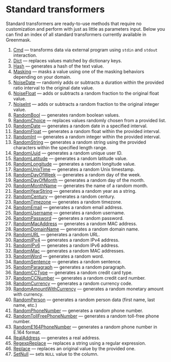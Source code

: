 # Standard transformers

Standard transformers are ready-to-use methods that require no customization and perform with just as little as parameters input. Below you can find an index of all standard transformers currently available in Greenmask.

1. [Cmd](cmd.md) — transforms data via external program using `stdin` and `stdout` interaction.
1. [Dict](dict.md) — replaces values matched by dictionary keys.
1. [Hash](dict.md) — generates a hash of the text value.
1. [Masking](masking.md) — masks a value using one of the masking behaviors depending on your domain.
1. [NoiseDate](noise_date.md) — randomly adds or subtracts a duration within the provided ratio interval to the original date value.
1. [NoiseFloat](noise_float.md) — adds or subtracts a random fraction to the original float value.
1. [NoiseInt](noise_int.md) — adds or subtracts a random fraction to the original integer value.
1. [RandomBool](random_bool.md) — generates random boolean values.
1. [RandomChoice](random_choice.md) — replaces values randomly chosen from a provided list.
1. [RandomDate](random_date.md) — generates a random date in a specified interval.
1. [RandomFloat](random_float.md) — generates a random float within the provided interval.
1. [RandomInt](random_int.md) — generates a random integer within the provided interval.
1. [RandomString](random_string.md) — generates a random string using the provided characters within the specified length range.
1. [RandomUuid](random_uuid.md) — generates a random unique user ID.
1. [RandomLatitude](random_latitude.md) — generates a random latitude value.
1. [RandomLongitude](random_longitude.md) — generates a random longitude value.
1. [RandomUnixTime](random_unix_time.md) — generates a random Unix timestamp.
1. [RandomDayOfWeek](random_day_of_week.md) — generates a random day of the week.
1. [RandomDayOfMonth](random_day_of_month.md) — generates a random day of the month.
1. [RandomMonthName](random_month_name.md) — generates the name of a random month.
1. [RandomYearString](random_year_string.md) — generates a random year as a string.
1. [RandomCentury](random_century.md) — generates a random century.
1. [RandomTimezone](random_timezone.md) — generates a random timezone.
1. [RandomEmail](random_email.md) — generates a random email address.
1. [RandomUsername](random_username.md) — generates a random username.
1. [RandomPassword](random_password.md) — generates a random password.
1. [RandomMacAddress](random_mac_address.md) — generates a random MAC address.
1. [RandomDomainName](random_domain_name.md) — generates a random domain name.
1. [RandomURL](random_url.md) — generates a random URL.
1. [RandomIPv4](random_ipv4.md) — generates a random IPv4 address.
1. [RandomIPv6](random_ipv6.md) — generates a random IPv6 address.
1. [RandomMac](random_mac.md) — generates a random MAC addresses.
1. [RandomWord](random_word.md) — generates a random word.
1. [RandomSentence](random_sentence.md) — generates a random sentence.
1. [RandomParagraph](random_paragraph.md) — generates a random paragraph.
1. [RandomCCType](random_cc_type.md) — generates a random credit card type.
1. [RandomCCNumber](random_cc_number.md) — generates a random credit card number.
1. [RandomCurrency](random_currency.md) — generates a random currency code.
1. [RandomAmountWithCurrency](random_amount_with_currency.md) — generates a random monetary amount with currency.
1. [RandomPerson](random_person.md) — generates a random person data (first name, last name, etc.)
1. [RandomPhoneNumber](random_phone_number.md) — generates a random phone number.
1. [RandomTollFreePhoneNumber](random_toll_free_phone_number.md) — generates a random toll-free phone number.
1. [RandomE164PhoneNumber](random_e164_phone_number.md) — generates a random phone number in E.164 format.
1. [RealAddress](real_address.md) — generates a real address.
1. [RegexpReplace](regexp_replace.md) — replaces a string using a regular expression.
1. [Replace](replace.md) — replaces an original value by the provided one.
1. [SetNull](set_null.md) — sets `NULL` value to the column.
